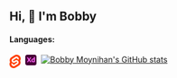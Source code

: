 ## Hi, 👋  I'm Bobby

#### Languages:
<div style="width: 100%">
  <img src="assets/Svelte_Logo.png" style="width: 20px; height: auto; margin-right: .5rem; float: left;" />
  <img src="assets/adobe-xd.png" style="width: 20px; height: auto; margin-right: .5rem; float: left;" />
</div>

[![Bobby Moynihan's GitHub stats](https://github-readme-stats.vercel.app/api?username=itbme3)](https://github.com/itbme3/github-readme-stats)

<!--
**itBme3/itBme3** is a ✨ _special_ ✨ repository because its `README.md` (this file) appears on your GitHub profile.

Here are some ideas to get you started:

- 🔭 I’m currently working on ...
- 🌱 I’m currently learning ...
- 👯 I’m looking to collaborate on ...
- 🤔 I’m looking for help with ...
- 💬 Ask me about ...
- 📫 How to reach me: ...
- 😄 Pronouns: ...
- ⚡ Fun fact: ...
-->
